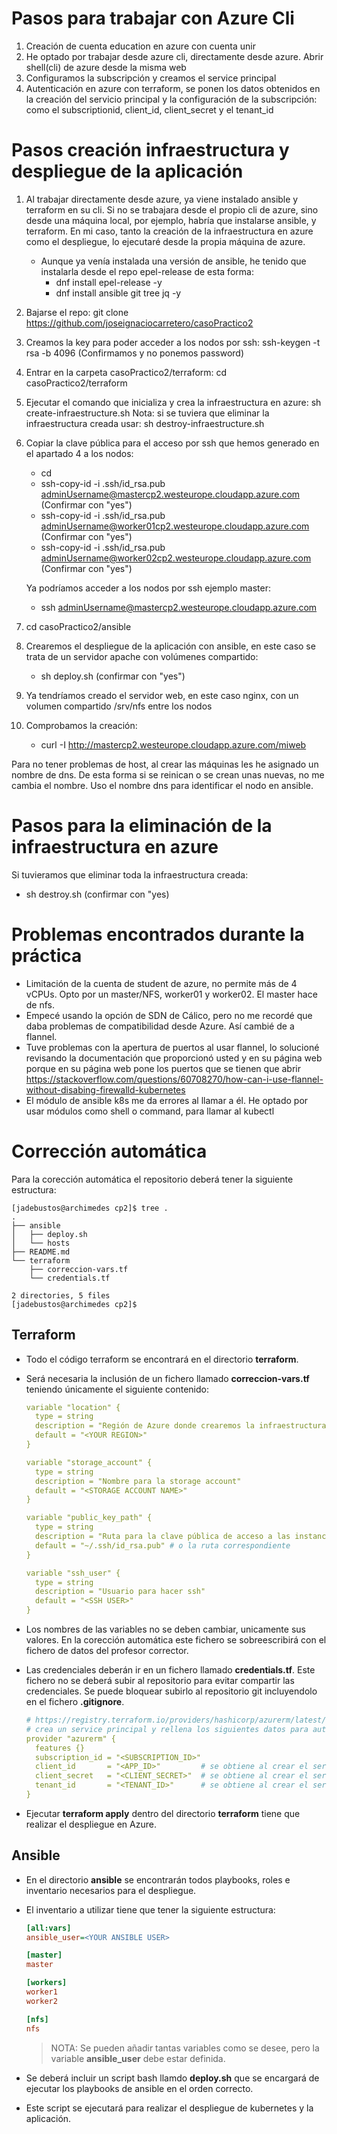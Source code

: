 # Pasos para trabajar con Azure Cli
1. Creación de cuenta education  en azure con cuenta unir
2. He optado por trabajar desde azure cli, directamente desde azure. Abrir shell(cli) de azure desde la misma web
3. Configuramos la subscripción y creamos el service principal
4. Autenticación en azure con terraform, se ponen los datos obtenidos en la creación del servicio principal y la configuración de la subscripción: como el subscriptionid, client_id, client_secret y el tenant_id

# Pasos creación infraestructura y despliegue de la aplicación
1. Al trabajar directamente desde azure, ya viene instalado ansible y terraform en su cli. Si no se trabajara desde el propio cli de azure, sino desde una máquina local, por ejemplo, habría que instalarse ansible, y terraform.
En mi caso, tanto la creación de la infraestructura en azure como el despliegue, lo ejecutaré desde la propia máquina de azure.
   - Aunque ya venía instalada una versión de ansible, he tenido que instalarla desde el repo epel-release de esta forma:
       - dnf install epel-release -y
       - dnf install ansible git tree jq -y
2. Bajarse el repo: git clone https://github.com/joseignaciocarretero/casoPractico2
3. Creamos la key para poder acceder a los nodos por ssh: ssh-keygen -t rsa -b 4096
   (Confirmamos y no ponemos password)
4. Entrar en la carpeta casoPractico2/terraform: cd casoPractico2/terraform
5. Ejecutar el comando que inicializa y crea la infraestructura en azure: sh create-infraestructure.sh
   Nota: si se tuviera que eliminar la infraestructura creada usar: sh destroy-infraestructure.sh
6. Copiar la clave pública para el acceso por ssh que hemos generado en el apartado 4 a los nodos:
      - cd
      - ssh-copy-id -i .ssh/id_rsa.pub adminUsername@mastercp2.westeurope.cloudapp.azure.com (Confirmar con "yes")
      - ssh-copy-id -i .ssh/id_rsa.pub adminUsername@worker01cp2.westeurope.cloudapp.azure.com (Confirmar con "yes")
      - ssh-copy-id -i .ssh/id_rsa.pub adminUsername@worker02cp2.westeurope.cloudapp.azure.com (Confirmar con "yes")
    
    Ya podríamos acceder a los nodos por ssh ejemplo master:
      - ssh adminUsername@mastercp2.westeurope.cloudapp.azure.com
 7. cd casoPractico2/ansible
 8. Crearemos el despliegue de la aplicación con ansible, en este caso se trata de un servidor apache con volúmenes compartido:
      - sh deploy.sh (confirmar con "yes")
 9. Ya tendríamos creado el servidor web, en este caso nginx, con un volumen compartido /srv/nfs entre los nodos
 10. Comprobamos la creación:
        - curl -I http://mastercp2.westeurope.cloudapp.azure.com/miweb

  Para no tener problemas de host, al crear las máquinas les he asignado un nombre de dns. De esta forma si se reinican o se crean unas nuevas, no me cambia el     nombre. Uso el nombre dns para identificar el nodo en ansible.

# Pasos para la eliminación de la infraestructura en azure
  Si tuvieramos que eliminar toda la infraestructura creada:
  - sh destroy.sh (confirmar con "yes)

# Problemas encontrados durante la práctica
- Limitación de la cuenta de student de azure, no permite más de 4 vCPUs. Opto por un master/NFS, worker01 y worker02. El master hace de nfs.
- Empecé usando la opción de SDN de Cálico, pero no me recordé que daba problemas de compatibilidad desde Azure. Así cambié de a flannel.
- Tuve problemas con la apertura de puertos al usar flannel, lo solucioné revisando la documentación que proporcionó usted y en su página web porque en su página web pone los puertos que se tienen que abrir
  https://stackoverflow.com/questions/60708270/how-can-i-use-flannel-without-disabing-firewalld-kubernetes
- El módulo de ansible k8s me da errores al llamar a él. He optado por usar módulos como shell o command, para llamar al kubectl





# Corrección automática

Para la corección automática el repositorio deberá tener la siguiente estructura:

```console
[jadebustos@archimedes cp2]$ tree .
.
├── ansible
│   ├── deploy.sh
│   └── hosts
├── README.md
└── terraform
    ├── correccion-vars.tf
    └── credentials.tf

2 directories, 5 files
[jadebustos@archimedes cp2]$
```

## Terraform

+ Todo el código terraform se encontrará en el directorio **terraform**.

+ Será necesaria la inclusión de un fichero llamado **correccion-vars.tf** teniendo únicamente el siguiente contenido:

  ```yaml
  variable "location" {
    type = string
    description = "Región de Azure donde crearemos la infraestructura"
    default = "<YOUR REGION>" 
  }

  variable "storage_account" {
    type = string
    description = "Nombre para la storage account"
    default = "<STORAGE ACCOUNT NAME>"
  }

  variable "public_key_path" {
    type = string
    description = "Ruta para la clave pública de acceso a las instancias"
    default = "~/.ssh/id_rsa.pub" # o la ruta correspondiente
  }

  variable "ssh_user" {
    type = string
    description = "Usuario para hacer ssh"
    default = "<SSH USER>"
  }
  ```

+ Los nombres de las variables no se deben cambiar, unicamente sus valores. En la corección automática este fichero se sobreescribirá con el fichero de datos del profesor corrector.

+ Las credenciales deberán ir en un fichero llamado **credentials.tf**. Este fichero no se deberá subir al repositorio para evitar compartir las credenciales. Se puede bloquear subirlo al repositorio git incluyendolo en el fichero **.gitignore**.

  ```yaml
  # https://registry.terraform.io/providers/hashicorp/azurerm/latest/docs
  # crea un service principal y rellena los siguientes datos para autenticar
  provider "azurerm" {
    features {}
    subscription_id = "<SUBSCRIPTION_ID>"
    client_id       = "<APP_ID>"         # se obtiene al crear el service principal
    client_secret   = "<CLIENT_SECRET>"  # se obtiene al crear el service principal
    tenant_id       = "<TENANT_ID>"      # se obtiene al crear el service principal
  }
  ```

+ Ejecutar **terraform apply** dentro del directorio **terraform** tiene que realizar el despliegue en Azure.

## Ansible

+ En el directorio **ansible** se encontrarán todos playbooks, roles e inventario necesarios para el despliegue.

+ El inventario a utilizar tiene que tener la siguiente estructura:

  ```ini
  [all:vars]
  ansible_user=<YOUR ANSIBLE USER>

  [master]
  master

  [workers]
  worker1
  worker2

  [nfs]
  nfs
  ```

    > NOTA: Se pueden añadir tantas variables como se desee, pero la variable **ansible_user** debe estar definida.

+ Se deberá incluir un script bash llamdo **deploy.sh** que se encargará de ejecutar los playbooks de ansible en el orden correcto.

+ Este script se ejecutará para realizar el despliegue de kubernetes y la aplicación.
